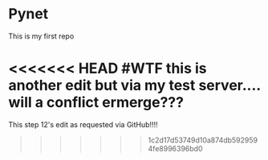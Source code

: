 # Pynet
This is my first repo

<<<<<<< HEAD
#WTF this is another edit but via my test server.... will a conflict ermerge???
=======
This step 12's edit as requested via GitHub!!!!
>>>>>>> 1c2d17d53749d10a874db5929594fe8996396bd0
